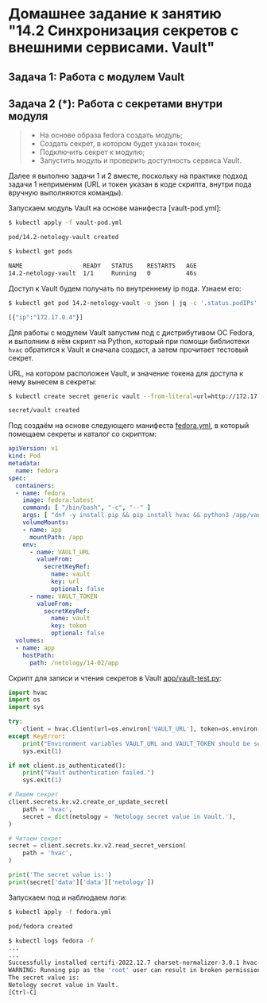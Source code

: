 # Домашнее задание к занятию "14.2 Синхронизация секретов с внешними сервисами. Vault"

## Задача 1: Работа с модулем Vault

## Задача 2 (*): Работа с секретами внутри модуля

> * На основе образа fedora создать модуль;
> * Создать секрет, в котором будет указан токен;
> * Подключить секрет к модулю;
> * Запустить модуль и проверить доступность сервиса Vault.

Далее я выполню задачи 1 и 2 вместе, поскольку на практике подход задачи 1 неприменим (URL и токен указан в коде скрипта, внутри пода вручную выполняются команды).

Запускаем модуль Vault на основе манифеста [vault-pod.yml]:
```bash
$ kubectl apply -f vault-pod.yml

pod/14.2-netology-vault created

$ kubectl get pods

NAME                 READY   STATUS    RESTARTS   AGE
14.2-netology-vault  1/1     Running   0          46s
```

Доступ к Vault будем получать по внутреннему ip пода. Узнаем его:
```bash
$ kubectl get pod 14.2-netology-vault -o json | jq -c '.status.podIPs'

[{"ip":"172.17.0.4"}]
```

Для работы с модулем Vault запустим под с дистрибутивом ОС Fedora, и выполним в нём скрипт на Python, который при помощи библиотеки `hvac` обратится к Vault и сначала создаст, а затем прочитает тестовый секрет.

URL, на котором расположен Vault, и значение токена для доступа к нему вынесем в секреты:
```bash
$ kubectl create secret generic vault --from-literal=url=http://172.17.0.4:8200 --from-literal=token="sdafjkl234782546@#$%klgdser7890"

secret/vault created
```

Под создаём на основе следующего манифеста [fedora.yml](), в который помещаем секреты и каталог со скриптом:
```yaml
apiVersion: v1
kind: Pod
metadata:
  name: fedora
spec:
  containers:  
  - name: fedora
    image: fedora:latest
    command: [ "/bin/bash", "-c", "--" ]
    args: [ "dnf -y install pip && pip install hvac && python3 /app/vault-test.py" ]
    volumeMounts:
    - name: app
      mountPath: /app
    env:
      - name: VAULT_URL
        valueFrom:
          secretKeyRef:
            name: vault
            key: url
            optional: false
      - name: VAULT_TOKEN
        valueFrom:
          secretKeyRef:
            name: vault
            key: token
            optional: false
  volumes:
  - name: app
    hostPath:
      path: /netology/14-02/app
```

Скрипт для записи и чтения секретов в Vault [app/vault-test.py]():
```python
import hvac
import os
import sys

try:
    client = hvac.Client(url=os.environ['VAULT_URL'], token=os.environ['VAULT_TOKEN'])
except KeyError:
    print("Environment variables VAULT_URL and VAULT_TOKEN should be set.")
    sys.exit(1)

if not client.is_authenticated():
    print("Vault authentication failed.")
    sys.exit(1)

# Пишем секрет
client.secrets.kv.v2.create_or_update_secret(
    path = 'hvac',
    secret = dict(netology = 'Netology secret value in Vault.'),
)

# Читаем секрет
secret = client.secrets.kv.v2.read_secret_version(
    path = 'hvac',
)

print('The secret value is:')
print(secret['data']['data']['netology'])
```

Запускаем под и наблюдаем логи:
```bash
$ kubectl apply -f fedora.yml

pod/fedora created

$ kubectl logs fedora -f
...
...
Successfully installed certifi-2022.12.7 charset-normalizer-3.0.1 hvac-1.0.2 idna-3.4 pyhcl-0.4.4 requests-2.28.2 urllib3-1.26.14
WARNING: Running pip as the 'root' user can result in broken permissions and conflicting behaviour with the system package manager. It is recommended to use a virtual environment instead: https://pip.pypa.io/warnings/venv
The secret value is:
Netology secret value in Vault.
[Ctrl-C]
```
